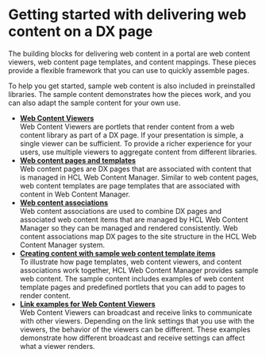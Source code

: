 # Getting started with delivering web content on a DX page

The building blocks for delivering web content in a portal are web content viewers, web content page templates, and content mappings. These pieces provide a flexible framework that you can use to quickly assemble pages.

To help you get started, sample web content is also included in preinstalled libraries. The sample content demonstrates how the pieces work, and you can also adapt the sample content for your own use.

-   **[Web Content Viewers](wcm_deploy_wcmviewer_about.md)**  
Web Content Viewers are portlets that render content from a web content library as part of a DX page. If your presentation is simple, a single viewer can be sufficient. To provide a richer experience for your users, use multiple viewers to aggregate content from different libraries.
-   **[Web content pages and templates](wcm_delivery_webpagetemplate_about.md)**  
Web content pages are DX pages that are associated with content that is managed in HCL Web Content Manager. Similar to web content pages, web content templates are page templates that are associated with content in Web Content Manager.
-   **[Web content associations](wcm_delivery_contentmap_about.md)**  
Web content associations are used to combine DX pages and associated web content items that are managed by HCL Web Content Manager so they can be managed and rendered consistently. Web content associations map DX pages to the site structure in the HCL Web Content Manager system.
-   **[Creating content with sample web content template items](../getting_started/creating_contentsamples/index.md)**  
To illustrate how page templates, web content viewers, and content associations work together, HCL Web Content Manager provides sample web content. The sample content includes examples of web content template pages and predefined portlets that you can add to pages to render content.
-   **[Link examples for Web Content Viewers](wcm_config_delivery_portlet_linking.md)**  
Web Content Viewers can broadcast and receive links to communicate with other viewers. Depending on the link settings that you use with the viewers, the behavior of the viewers can be different. These examples demonstrate how different broadcast and receive settings can affect what a viewer renders.


